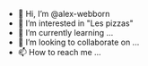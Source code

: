 - 👋 Hi, I’m @alex-webborn
- 👀 I’m interested in "Les pizzas"
- 🌱 I’m currently learning ...
- 💞️ I’m looking to collaborate on ...
- 📫 How to reach me ...

<!---
alex-webborn/alex-webborn is a ✨ special ✨ repository because its `README.md` (this file) appears on your GitHub profile.
You can click the Preview link to take a look at your changes.
--->
